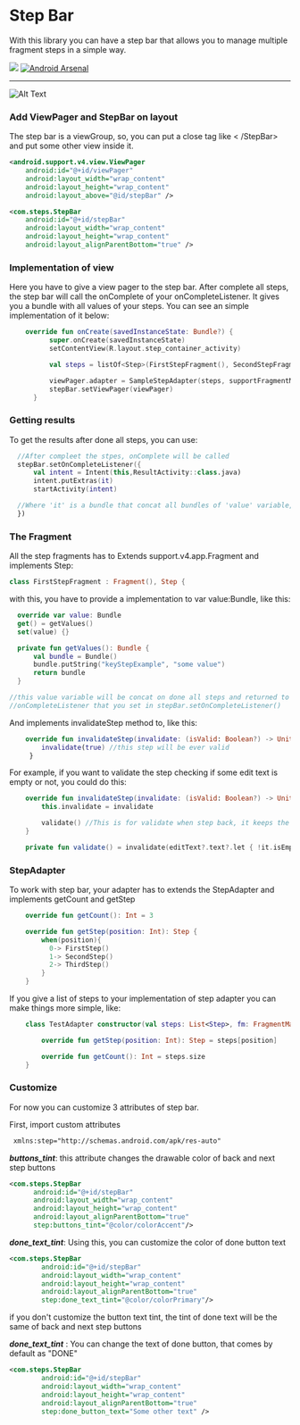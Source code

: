 # Step Bar

With this library you can have a step bar that allows you to manage multiple fragment steps in a simple way.

[![](https://jitpack.io/v/roubertedgar/step-bar.svg)](https://jitpack.io/#roubertedgar/step-bar)    [![Android Arsenal]( https://img.shields.io/badge/Android%20Arsenal-Simple%20Step%20Bar-green.svg?style=flat )]( https://android-arsenal.com/details/1/6848 )

----------

![Alt Text](https://media.giphy.com/media/nbOPo5sSZiEmM8YjTc/giphy.gif)

### Add ViewPager and StepBar on layout

The step bar is a viewGroup, so, you can put a close tag like
< /StepBar>
and put some other view inside it.

  ```xml
  <android.support.v4.view.ViewPager
      android:id="@+id/viewPager"
      android:layout_width="wrap_content"
      android:layout_height="wrap_content"
      android:layout_above="@id/stepBar" />

  <com.steps.StepBar
      android:id="@+id/stepBar"
      android:layout_width="wrap_content"
      android:layout_height="wrap_content"
      android:layout_alignParentBottom="true" />
  ```

### Implementation of view
Here you have to give a view pager to the step bar.  After complete all steps, the step bar will call the  onComplete of your onCompleteListener. It gives you a bundle with all values of your steps. You can see an simple implementation of it below:

```kotlin
    override fun onCreate(savedInstanceState: Bundle?) {
          super.onCreate(savedInstanceState)
          setContentView(R.layout.step_container_activity)

          val steps = listOf<Step>(FirstStepFragment(), SecondStepFragment())

          viewPager.adapter = SampleStepAdapter(steps, supportFragmentManager)
          stepBar.setViewPager(viewPager)
      }
  ```

### Getting results
To get the results after done all steps, you can use:

```kotlin
  //After compleet the stpes, onComplete will be called
  stepBar.setOnCompleteListener({
      val intent = Intent(this,ResultActivity::class.java)
      intent.putExtras(it)
      startActivity(intent)

  //Where 'it' is a bundle that concat all bundles of 'value' variable, returned by each step
  })
```


### The Fragment
  All the step fragments has to Extends support.v4.app.Fragment and implements Step:

  ```kotlin
  class FirstStepFragment : Fragment(), Step {
  ```

with this, you have to provide a implementation to var value:Bundle, like this:

  ```kotlin
    override var value: Bundle
    get() = getValues()
    set(value) {}

    private fun getValues(): Bundle {
        val bundle = Bundle()
        bundle.putString("keyStepExample", "some value")
        return bundle
    }

  //this value variable will be concat on done all steps and returned to
  //onCompleteListener that you set in stepBar.setOnCompleteListener()
```

And implements invalidateStep method to, like this:

```kotlin
    override fun invalidateStep(invalidate: (isValid: Boolean?) -> Unit{
        invalidate(true) //this step will be ever valid
     }
```

For example, if you want to validate the step checking if some edit text is empty or not, you could do this:

```kotlin
    override fun invalidateStep(invalidate: (isValid: Boolean?) -> Unit) {
        this.invalidate = invalidate

        validate() //This is for validate when step back, it keeps the previous valid step valid
    }

    private fun validate() = invalidate(editText?.text?.let { !it.isEmpty() })
```

### StepAdapter
To work with step bar, your adapter has to extends the StepAdapter and implements getCount and getStep

```kotlin
    override fun getCount(): Int = 3
```
```kotlin
    override fun getStep(position: Int): Step {
        when(position){
          0-> FirstStep()
          1-> SecondStep()
          2-> ThirdStep()
        }
    }
```

If you give a list of steps to your implementation of step adapter you can make things more simple, like:

```kotlin
    class TestAdapter constructor(val steps: List<Step>, fm: FragmentManager) : StepAdapter(fm) {

        override fun getStep(position: Int): Step = steps[position]

        override fun getCount(): Int = steps.size
    }
```

### Customize
For now you can customize 3 attributes of step bar.

First, import custom attributes
```xml
 xmlns:step="http://schemas.android.com/apk/res-auto"
 ```

***buttons_tint***: this attribute changes the drawable color of back and next step buttons

```xml
<com.steps.StepBar
      android:id="@+id/stepBar"
      android:layout_width="wrap_content"
      android:layout_height="wrap_content"
      android:layout_alignParentBottom="true"
      step:buttons_tint="@color/colorAccent"/>
```

***done_text_tint***: Using this, you can customize the color of done button text
```xml
<com.steps.StepBar
        android:id="@+id/stepBar"
        android:layout_width="wrap_content"
        android:layout_height="wrap_content"
        android:layout_alignParentBottom="true"
        step:done_text_tint="@color/colorPrimary"/>
```

if you don't customize the button text tint, the tint of done text will be the same of back and next step buttons


***done_text_tint*** : You can change the text of done button, that comes by default as "DONE"

```xml
<com.steps.StepBar
        android:id="@+id/stepBar"
        android:layout_width="wrap_content"
        android:layout_height="wrap_content"
        android:layout_alignParentBottom="true"
        step:done_button_text="Some other text" />
```
